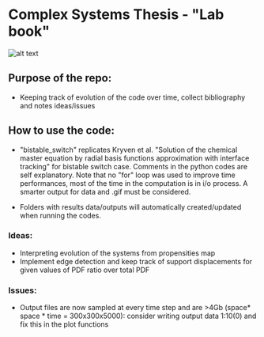 # Complex Systems Thesis - "Lab book"

![alt text](https://www.floris.cc/shop/675-home_default/momentary-push-button-switch-12mm-square.jpg)

## Purpose of the repo:
  - Keeping track of evolution of the code over time, collect bibliography and notes ideas/issues

## How to use the code:
  - "bistable_switch" replicates Kryven et al. "Solution of the chemical master equation by radial basis functions approximation with interface tracking" for bistable switch case.
    Comments in the python codes are self explanatory. Note that no "for" loop was used to improve time performances, most of the time in the computation is in i/o process. A smarter output for data and .gif must be considered. 
  
  - Folders with results data/outputs will automatically created/updated when running the codes.
  
### Ideas:
  - Interpreting evolution of the systems from propensities map
  - Implement edge detection and keep track of support displacements for given values of PDF ratio over total PDF
  
### Issues:
  - Output files are now sampled at every time step and are >4Gb (space* space * time = 300x300x5000): consider writing output data 1:10(0) and fix this in the plot functions
